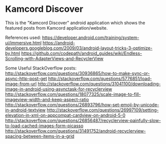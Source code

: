 # Kamcord Discover

This is the "Kamcord Discover" android application which shows the featured posts from Kamcord application/website.

References used:
https://developer.android.com/training/system-ui/immersive.html
https://android-developers.googleblog.com/2009/03/android-layout-tricks-3-optimize-by.html
https://github.com/codepath/android_guides/wiki/Endless-Scrolling-with-AdapterViews-and-RecyclerView

Some Useful StackOverflow posts:
http://stackoverflow.com/questions/30936865/how-to-make-sync-or-async-http-post-get
http://stackoverflow.com/questions/5776851/load-image-from-url
http://stackoverflow.com/questions/31041100/downloading-image-in-android-using-asynctask-for-recyclerview
http://stackoverflow.com/questions/18077325/scale-image-to-fill-imageview-width-and-keep-aspect-ratio
http://stackoverflow.com/questions/26893796/how-set-emoji-by-unicode-in-android-textview
http://stackoverflow.com/questions/26997109/setting-elevation-in-xml-on-appcompat-cardview-on-android-5-0
http://stackoverflow.com/questions/26856487/recyclerview-painfully-slow-to-load-cached-images-form-picasso
http://stackoverflow.com/questions/31491752/android-recyclerview-spacing-between-items-in-a-grid